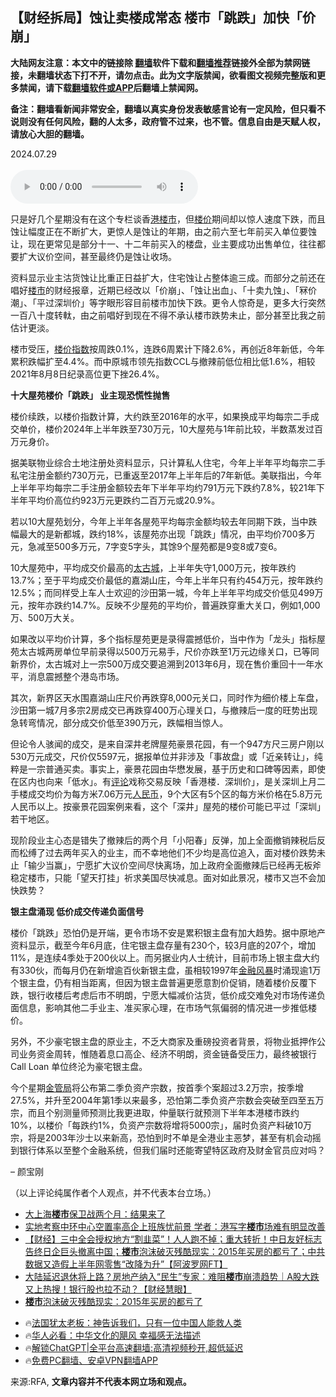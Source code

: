  <!-- 面包屑导航 --> <h2>【财经拆局】蚀让卖楼成常态 楼市「跳跌」加快「价崩」</h2> <p class="notice"><b>大陆网友注意：本文中的链接除 <a href="https://github.com/bannedbook/fanqiang" >翻墙</a>软件下载和<a href="https://github.com/killgcd/justmysocks/blob/master/README.md">翻墙推荐</a>链接外全部为禁网链接，未翻墙状态下打不开，请勿点击。此为文字版禁闻，欲看图文视频完整版和更多禁闻，请下载<a href="https://github.com/bannedbook/fanqiang">翻墙软件或APP</a>后翻墙上禁闻网。</p><p>备注：翻墙看新闻非常安全，翻墙以真实身份发表敏感言论有一定风险，但只看不说则没有任何风险，翻的人太多，政府管不过来，也不管。信息自由是天赋人权，请放心大胆的翻墙。</b></p>  <div class="entry"> <p>2024.07.29<br /> <br /> <audio controls="controls" preload="metadata" src="https://www.rfa.org/cantonese/commentaries/po/com-po-07292024095057.html/@@stream" type="audio/mpeg"><br /> </audio></p> <p>只是好几个星期没有在这个专栏谈香<a href="https://www.bannedbook.org/bnews/tag/%E6%B8%AF%E6%A5%BC%E5%B8%82/" class="st_tag internal_tag" rel="tag" title="标签 港楼市 下的日志">港楼市</a>，但<a href="https://www.bannedbook.org/bnews/tag/%E6%A5%BC%E4%BB%B7/" class="st_tag internal_tag" rel="tag" title="标签 楼价 下的日志">楼价</a>期间却以惊人速度下跌，而且蚀让幅度正在不断扩大，更惊人是蚀让的年期，由之前六至七年前买入单位要蚀让，现在更常见是部分十一、十二年前买入的楼盘，业主要成功出售单位，往往都要扩大议价空间，甚至最终仍是蚀让收场。</p> <p>资料显示业主沽货蚀让比重正日益扩大，住宅蚀让占整体逾三成。而部分之前还在唱好<a href="https://www.bannedbook.org/bnews/tag/%e6%a5%bc%e5%b8%82/" class="st_tag internal_tag" rel="tag" title="标签 楼市 下的日志">楼市</a>的财经报章，近期已经改以「价崩」、「蚀让出血」、「十卖九蚀」、「冧价潮」、「平过深圳价」等字眼形容目前楼市加快下跌。更令人惊奇是，更多大行突然一百八十度转軚，由之前唱好到现在不得不承认楼市跌势未止，部分甚至比我之前估计更淡。</p> <p>楼市受压，<a href="https://www.bannedbook.org/bnews/tag/%E6%A5%BC%E4%BB%B7%E6%8C%87%E6%95%B0/" class="st_tag internal_tag" rel="tag" title="标签 楼价指数 下的日志">楼价指数</a>按周跌0.1%，连跌6周累计下降2.6%，再创近8年新低，今年累积跌幅扩至4.4%。而中原城市领先指数CCL与撤辣前低位相比低1.6%，相较2021年8月8日纪录高位更下挫26.4%。</p> <p><b>十大屋苑楼价「跳跌」 业主现恐慌性抛售 </b></p>  <p>楼价续跌，以楼价指数计算，大约跌至2016年的水平，如果换成平均每宗二手成交单价，楼价2024年上半年跌至730万元，10大屋苑与1年前比较，半数蒸发过百万元身价。</p> <p>据美联物业综合土地注册处资料显示，只计算私人住宅，今年上半年平均每宗二手私宅注册金额约730万元，已重返至2017年上半年后的7年新低。美联指出，今年上半年平均每宗二手注册金额较去年下半年平均约791万元下跌约7.8%，较21年下半年平均价高位约923万元更跌约二百万元或20.9%。</p> <p>若以10大屋苑划分，今年上半年各屋苑平均每宗金额均较去年同期下跌，当中跌幅最大的是新都城，跌约18%，该屋苑亦出现「跳跌」情况，由平均价700多万元，急减至500多万元，7字变5字头，其馀9个屋苑都是9变8或7变6。</p> <p></p> <p>10大屋苑中，平均成交价最高的<a href="https://www.bannedbook.org/bnews/tag/%E5%A4%AA%E5%8F%A4%E5%9F%8E/" class="st_tag internal_tag" rel="tag" title="标签 太古城 下的日志">太古城</a>，上半年失守1,000万元，按年跌约13.7%；至于平均成交价最低的嘉湖山庄，今年上半年只有约454万元，按年跌约12.5%；而同样受上车人士欢迎的沙田第一城，今年上半年平均成交价低见499万元，按年亦跌约14.7%。反映不少屋苑的平均价，普遍跌穿重大关口，例如1,000万、500万大关。</p>  <p>如果改以平均价计算，多个指标屋苑更是录得震撼低价，当中作为「龙头」指标屋苑太古城两房单位早前录得以500万元易手，尺价亦跌至1万元边缘关口，已等同新界价，太古城对上一宗500万成交要追溯到2013年6月，现在售价重回十一年水平，消息震撼整个港岛市场。</p> <p>其次，新界区天水围嘉湖山庄尺价再跌穿8,000元关口，同时作为细价楼上车盘，沙田第一城7月多宗2房成交已再跌穿400万心理关口，与撤辣后一度的旺势出现急转弯情况，部分成交价低至390万元，跌幅相当惊人。</p> <p>但论令人骇闻的成交，是来自深井老牌屋苑豪景花园，有一个947方尺三房户刚以530万元成交，尺价仅5597元，据报单位并非涉及「事故盘」或「近亲转让」，纯粹是一宗普通买卖。事实上，豪景花园由华懋发展，基于历史和口碑等因素，即使在区内也向来「低水」。有<span class='wp_keywordlink_affiliate'><a href="https://www.bannedbook.org/bnews/comments/" title="新闻评论" target="_blank">评论</a></span>戏称交易反映「香港楼．深圳价」，是关深圳上月二手楼成交均价为每方米7.06万元<a href="https://www.bannedbook.org/bnews/tag/%e4%ba%ba%e6%b0%91%e5%b8%81/" class="st_tag internal_tag" rel="tag" title="标签 人民币 下的日志">人民币</a>，9个大区有5个区的每方米价格在5.8万元人民币以上。按豪景花园案例来看，这个「深井」屋苑的楼价可能已平过「深圳」若干地区。</p> <p>现阶段业主心态是错失了撤辣后的两个月「小阳春」反弹，加上全面撤销辣税后反而松缚了过去两年买入的业主，而不幸地他们不少均是高位追入，面对楼价跌势未止「输少当赢」，宁愿扩大议价空间尽快离场，加上政府全面撤辣后已经再无板斧稳定楼市，只能「望天打挂」祈求美国尽快减息。面对如此景况，楼市又岂不会加快跌势？</p> <p><b>银主盘涌现 低价成交传递负面信号</b></p>  <p><b></b></p> <p>楼价「跳跌」恐怕仍是开端，更令市场不安是累积银主盘有加大趋势。据中原地产资料显示，截至今年6月底，住宅银主盘存量有230个，较3月底的207个，增加11%，是连续4季处于200伙以上。而另据业内人士统计，目前市场上银主盘大约有330伙，而每月仍在新增逾百伙新银主盘，虽相较1997年<a href="https://www.bannedbook.org/bnews/tag/%e9%87%91%e8%9e%8d%e9%a3%8e%e6%9a%b4/" class="st_tag internal_tag" rel="tag" title="标签 金融风暴 下的日志">金融风暴</a>时涌现逾1万个银主盘，仍有相当距离，但因为银主盘普遍更愿意割价促销，随着楼价反覆下跌，银行收楼后考虑后市不明朗，宁愿大幅减价沽货，低价成交难免对市场传递负面信息，影响其他二手业主、准买家心理，在市场气氛偏弱的情况进一步推低楼价。</p> <p>另外，不少豪宅银主盘的原业主，不乏大商家及重磅投资者背景，将物业抵押作公司业务资金周转，惟随着息口高企、经济不明朗，资金链备受压力，最终被银行Call Loan 单位终沦为豪宅银主盘。</p> <p>今个星期<a href="https://www.bannedbook.org/bnews/tag/%E9%87%91%E7%AE%A1%E5%B1%80/" class="st_tag internal_tag" rel="tag" title="标签 金管局 下的日志">金管局</a>将公布第二季负资产宗数，按首季个案超过3.2万宗，按季增27.5%，并升至2004年第1季以来最多，恐怕第二季负资产宗数会突破至四至五万宗，而且个别测量师预测比我更进取，仲量联行就预测下半年本港楼市跌约10%，以楼价「每跌约1%，负资产宗数将增将5000宗」，届时负资产料破10万宗，将是2003年沙士以来新高，恐怕到时不单是全港业主恶梦，甚至有机会动摇到银行体系以至整个金融系统，但我们届时还能寄望特区政府及财金官员应对吗？</p> <p>&#8211; 颜宝刚</p>  <p>（以上评论纯属作者个人观点，并不代表本台立场。）</p> <!--<div id="taboola-mid-1"></div>--><ul class='op-related-articles' title='相关阅读'> <li><a href='https://www.bannedbook.org/bnews/cnnews/20240730/2068425.html' target='_blank'>大上海<b>楼市</b>保卫战两个月：结果来了</a></li> <li><a href='https://www.bannedbook.org/bnews/headline/20240725/2066423.html' target='_blank'>实地考察中环中心空置率高企上班族忧前景 学者：港写字<b>楼市</b>场难有明显改善</a></li> <li><a href='https://www.bannedbook.org/bnews/bannedvideo/20240724/2066296.html' target='_blank'>【财经】三中全会授权地方“割韭菜”！人人跑不掉；重大转折！中日友好标志告终日企巨头撤离中国；<b>楼市</b>泡沫破灭残酷现实：2015年买房的都亏了；中共数据又造假上半年网零售“改降为升”【阿波罗网FT】</a></li> <li><a href='https://www.bannedbook.org/bnews/bannedvideo/20240723/2065878.html' target='_blank'>大陆延迟退休将上路？房地产纳入“民生”专家：难阻<b>楼市</b>崩溃趋势｜A股大跌又上热搜！银行股也拉不动？【财经慧眼】</a></li> <li><a href='https://www.bannedbook.org/bnews/topimagenews/20240723/2065671.html' target='_blank'><b>楼市</b>泡沫破灭残酷现实：2015年买房的都亏了</a></li> </ul> <ul class="texttj"> <li>🔥<a href="https://www.bannedbook.org/bnews/ssgc/20230219/1850782.html" target="_blank">法国犹太老板：神告诉我们，只有一位中国人能救人类</a></li> <li>🔥<a href="https://www.bannedbook.org/bnews/comments/20220220/1694796.html" target="_blank">华人必看：中华文化的飓风 幸福感无法描述</a></li> <li>🔥<a href="https://github.com/bannedbook/fanqiang/wiki/V2ray%E6%9C%BA%E5%9C%BA" target="_blank">解锁ChatGPT|全平台高速翻墙:高清视频秒开,超低延迟</a></li> <li>🔥<a href="https://github.com/bannedbook/fanqiang/wiki/%E7%A6%81%E9%97%BB%E7%BD%91%E5%AE%89%E5%8D%93%E7%BF%BB%E5%A2%99%E6%96%B0%E9%97%BBAPP" target="_blank">免费PC翻墙、安卓VPN翻墙APP</a></li> </ul><p>来源:RFA, <strong>文章内容并不代表本网立场和观点。</strong></p><a name='sharetosocial'></a> <div style="margin-bottom:5px;padding-bottom:5px;clear:both"> <div id="archive-pix-1" class="banner-ads"> <!-- AuctionX Display platform tag START --> <div id="27602x728x90x621x_ADSLOT1" clicktrack="%%CLICK_URL_ESC%%"></div>  <!-- AuctionX Display platform tag END --> </div> <div id="archive-pix-2" class="banner-ads"> <!-- AuctionX Display platform tag START --> <div id="27556x300x250x621x_ADSLOT1" clicktrack="%%CLICK_URL_ESC%%" style="margin:0 auto;text-align:center"></div>  <!-- AuctionX Display platform tag END --> </div> </div>  <div id="archive-pix-1" class="banner-ads"> <!-- AuctionX Display platform tag START --> <div id="27603x728x90x621x_ADSLOT1" clicktrack="%%CLICK_URL_ESC%%"></div>  <!-- AuctionX Display platform tag END --> </div> </div><!--END ENTRY--> 